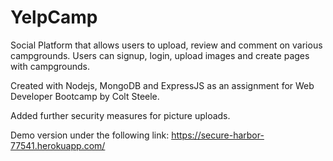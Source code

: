 # YelpCamp
Social Platform that allows users to upload, review and comment on various campgrounds. Users can signup, login, upload images and create pages with campgrounds. 

Created with Nodejs, MongoDB and ExpressJS as an assignment for Web Developer Bootcamp by Colt Steele. 

Added further security measures for picture uploads.

Demo version under the following link: https://secure-harbor-77541.herokuapp.com/

